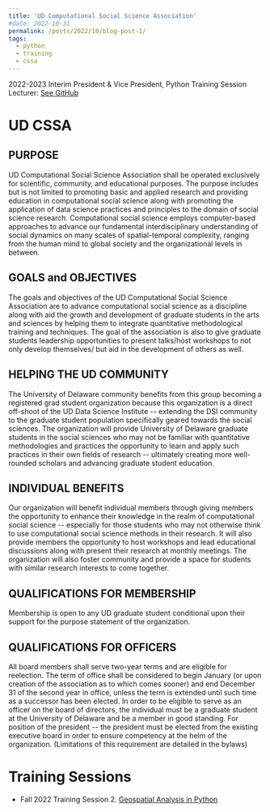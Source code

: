 ```yaml
---
title: 'UD Computational Social Science Association'
#date: 2022-10-31
permalink: /posts/2022/10/blog-post-1/
tags:
  - python
  - training
  - cssa
---
```


2022-2023 Interim President & Vice President, Python Training Session Lecturer: [See GitHub](https://github.com/kleeresearch/training)


UD CSSA
======

PURPOSE
------
UD Computational Social Science Association shall be operated exclusively for scientific, community, and educational purposes. The purpose includes but is not limited to promoting basic and applied research and providing education in computational social science along with promoting the application of data science practices and principles to the domain of social science research. Computational social science employs computer-based approaches to advance our fundamental interdisciplinary understanding of social dynamics on many scales of spatial-temporal complexity, ranging from the human mind to global society and the organizational levels in between.

GOALS and OBJECTIVES
------
The goals and objectives of the UD Computational Social Science Association are to advance computational social science as a discipline along with aid the growth and development of graduate students in the arts and sciences by helping them to integrate quantitative methodological training and techniques. The goal of the association is also to give graduate students leadership opportunities to present talks/host workshops to not only develop themselves/ but aid in the development of others as well.

HELPING THE UD COMMUNITY
------
The University of Delaware community benefits from this group becoming a registered grad student organization because this organization is a direct off-shoot of the UD Data Science Institute -- extending the DSI community to the graduate student population specifically geared towards the social sciences. The organization will provide University of Delaware graduate students in the social sciences who may not be familiar with quantitative methodologies and practices the opportunity to learn and apply such practices in their own fields of research -- ultimately creating more well-rounded scholars and advancing graduate student education.

INDIVIDUAL BENEFITS
------
Our organization will benefit individual members through giving members the opportunity to enhance their knowledge in the realm of computational social science -- especially for those students who may not otherwise think to use computational social science methods in their research. It will also provide members the opportunity to host workshops and lead educational discussions along with present their research at monthly meetings. The organization will also foster community and provide a space for students with similar research interests to come together.

QUALIFICATIONS FOR MEMBERSHIP
------
Membership is open to any UD graduate student conditional upon their support for the purpose statement of the organization.

QUALIFICATIONS FOR OFFICERS
------
All board members shall serve two-year terms and are eligible for reelection. The term of office shall be considered to begin January  (or upon creation of the association as to which comes sooner) and end December 31 of the second year in office, unless the term is extended until such time as a successor has been elected. In order to be eligible to serve as an officer on the board of directors, the individual must be a graduate student at the University of Delaware and be a member in good standing. For position of the president -- the president must be elected from the existing executive board in order to ensure competency at the helm of the organization. (Limitations of this requirement are detailed in the bylaws)



Training Sessions
======
- Fall 2022 Training Session 2. [Geospatial Analysis in Python](https://github.com/kleeresearch/training/blob/main/cssa_s2_geospatial_analysis_answer.ipynb)


